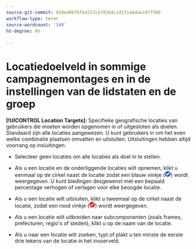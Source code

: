 ```yaml
---
source-git-commit: 029e406fbfb4217ce78364c2d1f1a6dae24ff588
workflow-type: tm+mt
source-wordcount: '149'
ht-degree: 0%

---
```

# Locatiedoelveld in sommige campagnemontages en in de instellingen van de lidstaten en de groep

**[!UICONTROL Location Targets]:** Specifieke geografische locaties van gebruikers die moeten worden opgenomen in of uitgesloten als doelen. Standaard zijn alle locaties aangewezen. U kunt gebruikers in om het even welke combinatie plaatsen omvatten en uitsluiten. Uitsluitingen hebben altijd voorrang op insluitingen.

* Selecteer geen locaties om alle locaties als doel in te stellen.

* Als u een locatie en de onderliggende locaties wilt opnemen, klikt u eenmaal op de cirkel naast de locatie zodat een blauw vinkje (![Inclusief](/help/search-social-commerce/assets/include.png "Inclusief")) wordt weergegeven. U kunt biedingen desgewenst met een bepaald percentage verhogen of verlagen voor elke beoogde locatie.

* Als u een locatie wilt uitsluiten, klikt u tweemaal op de cirkel naast de locatie, zodat een rood vinkje (![Uitsluiten](/help/search-social-commerce/assets/exclude.png "Uitsluiten")) wordt weergegeven.

* Als u een locatie wilt uitbreiden naar subcomponenten (zoals frames, prefecturen, regio&#39;s of steden), klikt u op de naam van de locatie.

* Als u naar een locatie wilt zoeken, typt of plakt u ten minste de eerste drie tekens van de locatie in het invoerveld.

